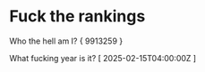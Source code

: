 # Fuck the rankings

Who the hell am I?
{ 9913259 }

What fucking year is it?
[ 2025-02-15T04:00:00Z ]

